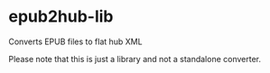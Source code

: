 # epub2hub-lib

Converts EPUB files to flat hub XML

Please note that this is just a library and not a standalone converter.
